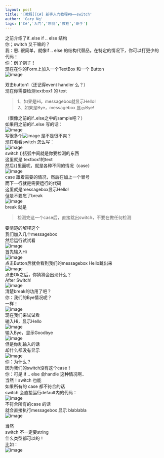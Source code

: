 ```yaml
---
layout: post
title: '[教程][C#] 新手入门教程#9——switch'
author: 'Gary Ng'
tags: ['C#','入门','原创','教程','新手']
---
```


之前介绍了if..else if .. else 结构  
你；switch 又干嘛的？  
我：恩..很简单，就像if .. else 的结构代替品，在特定的情况下，你可以打更少的代码！  
你：例子例子！  
现在在你的Form上加入一个TextBox 和一个 Button  
![image](http://lh6.ggpht.com/-fmxyBz43ztY/Uob1MpSJIEI/AAAAAAAAFpE/IhvBlVDK56s/image_thumb.png?imgmax=800)  
  
双击button1（还记得event handler 么？）  
现在你需要检测textbox1 的 text  


> 1、如果是Hi，messagebox就显示Hello!  
2、如果是Bye，messagebox 显示Bye!

（很像之前的if..else之中的sample吧？）  
如果用之前的if..else 写的话：  
![image](http://lh5.ggpht.com/-1_lY9fVRAns/Uob1OL8y8pI/AAAAAAAAFpU/D3KzsrYvyfM/image_thumb%25255B1%25255D.png?imgmax=800)   
写很多个![image](http://lh3.ggpht.com/--HWPOiV_LxY/Uob1PInwToI/AAAAAAAAFpg/dkr4yQ2WEH0/image_thumb%25255B2%25255D.png?imgmax=800) 是不是很不爽？  
现在看看switch 怎么写：  
![image](http://lh5.ggpht.com/-kYugCj-Ma8A/Uob1QK6ioZI/AAAAAAAAFpw/Ko_JwND27fw/image_thumb%25255B3%25255D.png?imgmax=800)   
switch ()括弧中间就是你要检测的东西  
这里就是 textbox1的text  
然后{}里面呢，就是各种不同的情况（case）  
![image](http://lh4.ggpht.com/-gO-p6xlqgKM/Uob1RdPQQgI/AAAAAAAAFqE/29-2GZGH8Rs/image_thumb%25255B4%25255D.png?imgmax=800)   
case 跟着需要的情况，然后在加上一个冒号  
而下一行就是需要运行的代码  
这里就是messagebox显示Hello!  
但是不要忘了break  
![image](http://lh6.ggpht.com/-W8BlDuoqTsM/Uob1Sl8NGNI/AAAAAAAAFqU/eqU2sjciyBU/image_thumb%25255B5%25255D.png?imgmax=800)   
break 就是  


> 检测完这一个case后，直接跳出switch，不要在做任何检测

要清楚的解释这个  
我们加入几个messagebox  
然后运行试试看  
![image](http://lh3.ggpht.com/-upKWdPjOtVg/Uob1UEc0sII/AAAAAAAAFqk/bynWw0dAon0/image_thumb%25255B6%25255D.png?imgmax=800)   
首先输入Hi  
![image](http://lh5.ggpht.com/-1w3hQYnHb9w/Uob1VRsJ0tI/AAAAAAAAFq0/pxGOg9Pymy4/image_thumb%25255B7%25255D.png?imgmax=800)   
点击Button后就会看到我们的messagebox Hello跳出来  
![image](http://lh4.ggpht.com/-pD8QQJJnax4/Uob1Wvc_tDI/AAAAAAAAFrE/0mkUiJxu3dk/image_thumb%25255B8%25255D.png?imgmax=800)   
点击Ok之后，你猜猜会出现什么？  
After Switch!  
![image](http://lh3.ggpht.com/-PLMRfLRhuqw/Uob1X5R1L2I/AAAAAAAAFrU/p9b9Dc0HmYQ/image_thumb%25255B9%25255D.png?imgmax=800)   
清楚break的功用了吧？  
你：我们的Bye情况呢？  
一样！  
![image](http://lh4.ggpht.com/-NFUAlwUcW2w/Uob1ZDN14KI/AAAAAAAAFrk/YUBEGNzwtHI/image_thumb%25255B10%25255D.png?imgmax=800)   
现在我们来试试看  
输入Hi，显示Hello  
![image](http://lh6.ggpht.com/-yHDeHuB0egg/Uob1aNjbR3I/AAAAAAAAFr0/wL67xrYmIRY/image_thumb%25255B11%25255D.png?imgmax=800)   
输入Bye，显示Goodbye  
![image](http://lh3.ggpht.com/-ngQC7twAqHE/Uob1bfEjy0I/AAAAAAAAFsE/3WT5tBL3KrI/image_thumb%25255B12%25255D.png?imgmax=800)   
但是你乱输入的话  
却什么都没有显示  
![image](http://lh6.ggpht.com/-tW6n6LUJqEc/Uob1c6mY54I/AAAAAAAAFsU/73zY0sENXxM/image_thumb%25255B13%25255D.png?imgmax=800)   
你：为什么？  
因为我们的switch没有这个case！  
你：可是 if .. else 会handle 这种情况啊..  
当然！switch 也能  
如果所有的 case 都不符合的话  
switch 会直接运行default内的代码：  
![image](http://lh4.ggpht.com/-qI1THpGPNaQ/Uob1eaVEk0I/AAAAAAAAFsk/eOL_GgOrcE8/image_thumb%25255B14%25255D.png?imgmax=800)  
不符合所有的case 的话  
就会直接执行messagebox 显示 blablabla  
![image](http://lh6.ggpht.com/-njoQv7gHm2I/Uob1gKhb67I/AAAAAAAAFs0/JvAKrT3NaSI/image_thumb%25255B16%25255D.png?imgmax=800)   
  
当然  
switch 不一定要string  
什么类型都可以的！  
比如：  
![image](http://lh3.ggpht.com/-Hi-KRewntLU/Uob1hOx8HMI/AAAAAAAAFtE/tNeMaMULVqE/image_thumb%25255B17%25255D.png?imgmax=800)
